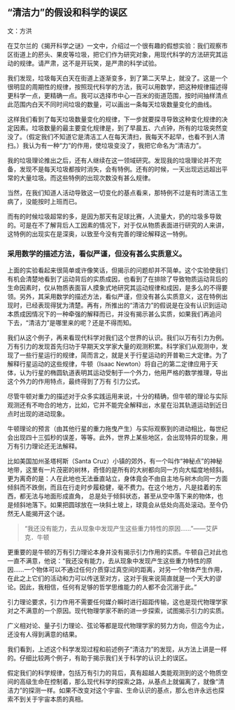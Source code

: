 ## “清洁力”的假设和科学的误区

文：方洪 

在艾尔兰的《揭开科学之谜》一文中，介绍过一个很有趣的假想实验：我们观察市区街道上的菸头、果皮等垃圾，把它们作为研究对象，用现代科学的方法研究其运动的规律。请严肃，这不是开玩笑，是严肃的科学试验。 

我们发现，垃圾每天白天在街道上逐渐变多，到了第二天早上，就没了。这是一个很明显的周期性的规律，按照现代科学的方法，我可以用数学，把这种规律描述得 更科学一点，更精确一点。我可以选择市中心一百米的街道范围，按时间抽样清点此范围内白天不同时间垃圾的数量，可以画出一条每天垃圾数量变化的曲线。 

这样我们看到了每天垃圾数量变化的规律，下一步就要探寻导致这种变化规律的决定因素。垃圾数量的最主要变化规律是，到了早晨五、六点钟，所有的垃圾突然变 没了。（假定我们不知道它是清洁工人在每天清扫，我每天不起早，也看不到人清扫。）我认为有一种“力”的作用，使垃圾变没了，我把它命名为“清洁力”。

我的垃圾理论推出之后，还有人继续在这一领域研究。发现我的垃圾理论并不完备，发现不是每天垃圾都按时消失，会有特例。还有的时候，一天出现远远超出平常的大量垃圾。而这些特例的出现次数没有甚么规律。

当然，在我们知道人活动导致这一切变化的基点看来，那特例不过是有时清洁工生病了，没能按时上班而已。

而有的时候垃圾超常的多，是因为那天有足球比赛，人流量大，扔的垃圾多导致的。可是在不了解背后人工因素的情况下，对于仅从物质表面进行研究的人来讲，这特例的出现实在是深奥，以致至今没有完善的理论解释这一特例。 

### 采用数学的描述方法，看似严谨，但没有甚么实质意义。

上面的实验看起来很简单或许像笑话，但揭示的问题却并不简单。这个实验使我们有机会清楚地看到了运动背后的实质成因，也看到了在排除了导致物质运动背后的 生命因素时，仅从物质表面盲人摸象式地研究其运动规律和成因，是多么的不得要领。另外，其采用数学的描述方法，看似严谨，但没有甚么实质意义，这在特例出 现时，已经表现得犹为清楚。再有，所推出的“清洁力”的假说是在没有认识到运动本质成因情况下的一种牵强的解释而已，并没有揭示甚么实质，如果我们再追问 下去，“清洁力”是哪里来的呢？还是不得而知。

我们从这个例子，再来看现代科学对我们这个世界的认识。我们以万有引力为例。万有引力的发现首先归功于早期天文学家大量的观测积累。科学家们从观测中，发现了一些行星运行的规律，简而言之，就是关于行星运动的开普勒三大定律。为了解释行星运动的这些规律，牛顿（Isaac Newton）将自己的第二定律应用于天体，认为行星的椭圆轨道表明其运动受制于一个外力，他用严格的数学推理，导出这个外力的作用特点，最终得到了万有 引力公式。 

尽管牛顿对重力的描述对于众多实践运用来说，十分的精确，但牛顿的理论与实际观测还有不吻合的地方，比如，它并不能完全解释出，水星在沿其轨道运动到近日点时出现的进动现象。

牛顿理论的预言（由其他行星的重力拖曳产生）与实际观察到的进动相比，每世纪会出现四十三弧秒的误差，等等。此外，世界上某些地区，会出现特异的现象，用万有引力理论还无法解释。

比如美国加州圣塔柯斯（Santa Cruz）小镇的郊外，有一个叫作“神秘点”的神秘地带，这里有一片茂密的树林，奇怪的是所有的大树都向同一方向大幅度地倾斜。更为离奇的是：人在此地也无法垂直站立，身体竟会不由自主地与树木向同一方面倾斜而不跌倒，而且在行走时步履稳健，毫不费力。在这个地方，凡是挂着的东西，都无法与地面形成直角， 总是处于倾斜状态，甚至从空中落下来的物体，也是倾斜地落下。如果把圆球放在一块斜土坡上，球竟会从低处向高处滚动。至今仍然无人能揭开这个谜。

> “我还没有能力，去从现象中发现产生这些重力特性的原因……”——艾萨克．牛顿 

更重要的是牛顿的万有引力理论本身并没有揭示引力作用的实质。牛顿自己对此也一直不满意，他说：“我还没有能力，去从现象中发现产生这些重力特性的原因……一个物体可以不通过任何介质穿过真空间的距离，对另一个物体产生作用，在此之上它们的活动和力可以传送至对方，这对于我来说简直就是一个天大的谬论。因此，我相信，任何有足够的哲学思维能力的人都不会沉溺于此。” 

引力理论要求，引力作用不需要任何媒介瞬时进行超距传输，这也是现代物理学家对之不满意的一个原因。现代物理学家不断的进一步探索，试图揭示引力的实质。

广义相对论、量子引力理论、弦论等都是现代物理学家的努力方向，但迄今为止，还没有人得到满意的结果。

我们看到，上述这个科学发现过程和前述例子“清洁力”的发现，从方法上讲是一样的。仔细比较两个例子，有助于揭示我们关于科学的认识上的误区。 

假定我们的科学规律，包括万有引力的背后，真有超越人类能观测到的这个物质空间的高级生命在控制着，那么现代科学的探索之路，从基点上就偏离了，就像“清洁力”的探测一样。如果不改变对这个宇宙、生命认识的基点，那么也许永远也探索不到关于宇宙本质的真相。